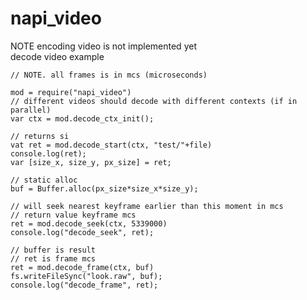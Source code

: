 # napi_video
NOTE encoding video is not implemented yet\
decode video example

    // NOTE. all frames is in mcs (microseconds)
    
    mod = require("napi_video")
    // different videos should decode with different contexts (if in parallel)
    var ctx = mod.decode_ctx_init();
    
    // returns si
    vat ret = mod.decode_start(ctx, "test/"+file)
    console.log(ret);
    var [size_x, size_y, px_size] = ret;
    
    // static alloc
    buf = Buffer.alloc(px_size*size_x*size_y); 
    
    // will seek nearest keyframe earlier than this moment in mcs
    // return value keyframe mcs
    ret = mod.decode_seek(ctx, 5339000)
    console.log("decode_seek", ret);
    
    // buffer is result
    // ret is frame mcs
    ret = mod.decode_frame(ctx, buf)
    fs.writeFileSync("look.raw", buf);
    console.log("decode_frame", ret);
